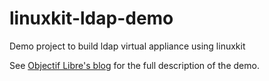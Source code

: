 # linuxkit-ldap-demo

Demo project to build ldap virtual appliance using linuxkit

See [Objectif Libre's blog](https://www.objectif-libre.com/en/blog/category/blog/) for the full description of the demo.
